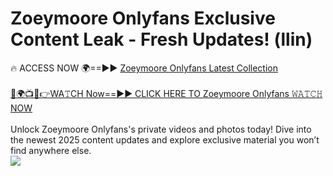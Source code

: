 # Zoeymoore Onlyfans Exclusive Content Leak - Fresh Updates! (llin)

🔥 ACCESS NOW 🌍==►► <a href="https://tinyurl.com/kvy9nzfs" rel="nofollow">Zoeymoore Onlyfans Latest Collection</a>
<br><br>
[🔴🌍📺📱👉WA𝚃CH Now==►► CLICK HERE TO Zoeymoore Onlyfans 𝚆𝙰𝚃𝙲𝙷 NOW](https://tinyurl.com/kvy9nzfs)
<br><br>
Unlock Zoeymoore Onlyfans's private videos and photos today! Dive into the newest 2025 content updates and explore exclusive material you won’t find anywhere else.
<br>
<a href="https://tinyurl.com/kvy9nzfs" rel="nofollow" data-target="animated-image.originalLink"><img src="https://camo.githubusercontent.com/8a4f000d20f83aca3bf7ec5f350d767afa0574a8a352519fd8cfa583a6f93a33/68747470733a2f2f692e696d6775722e636f6d2f644a486b345a712e676966" data-canonical-src="https://i.imgur.com/dJHk4Zq.gif" style="max-width: 100%; display: inline-block;" data-target="animated-image.originalImage"></a>
<br>
